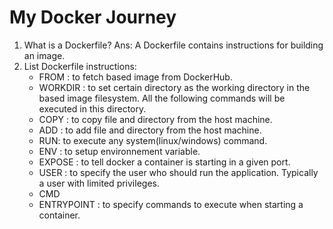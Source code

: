 # My Docker Journey
1. What is a Dockerfile?
Ans: A Dockerfile contains instructions for building an image.
2. List Dockerfile instructions:
    * FROM : to fetch based image from DockerHub. 
    * WORKDIR : to set certain directory as the working directory in the based image filesystem. All the following commands will be executed in this directory.
    * COPY : to copy file and directory from the host machine.
    * ADD : to add file and directory from the host machine.
    * RUN: to execute any system(linux/windows) command.
    * ENV : to setup environnement variable.
    * EXPOSE : to tell docker a container is starting in a given port.
    * USER : to specify the user who should run the application. Typically a user with limited privileges. 
    * CMD
    * ENTRYPOINT : to specify commands to execute when starting a container.
